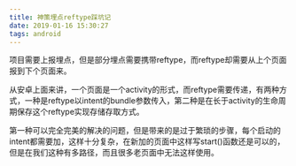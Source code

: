 ```yaml
---
title: 神策埋点reftype踩坑记
date: 2019-01-16 15:30:27
tags: android
---
```


项目需要上报埋点，但是部分埋点需要携带reftype，而reftype却需要从上个页面报到下个页面来。

从安卓上面来讲，一个页面是一个activity的形式，而reftype需要传递，有两种方式，一种是reftype以intent的bundle参数传入，第二种是在长于activity的生命周期保存这个reftype实现存储存取方式。

第一种可以完全完美的解决的问题，但是带来的是过于繁琐的步骤，每个启动的intent都需要加，这样十分复杂，在新加的页面中这样写start()函数还是可以的，但是在我们这种有多路径，而且很多老页面中无法这样使用。

